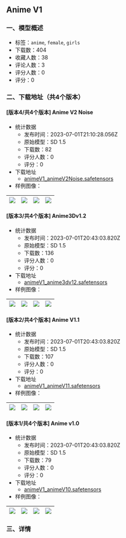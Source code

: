 ## Anime V1
### 一、模型概述

- 标签：`anime`, `female`, `girls`
- 下载数：404
- 收藏人数：38
- 评论人数：3
- 评分人数：0
- 评分：0

### 二、下载地址（共4个版本）

#### [版本4/共4个版本] Anime V2 Noise

- 统计数据
  - 发布时间：2023-07-01T21:10:28.056Z
  - 原始模型：SD 1.5
  - 下载数：82
  - 评分人数：0
  - 评分：0
- 下载地址
  - [animeV1_animeV2Noise.safetensors](https://civitai.com/api/download/models/108206)
- 样例图像：

| <img src="https://image.civitai.com/xG1nkqKTMzGDvpLrqFT7WA/71ad965c-5444-44a2-9e8d-1d995fe99c9a/width=450/1362788.jpeg" /> | <img src="https://image.civitai.com/xG1nkqKTMzGDvpLrqFT7WA/6ba8b609-529a-4a8a-90aa-f62d9ddf03bc/width=450/1362735.jpeg" /> | <img src="https://image.civitai.com/xG1nkqKTMzGDvpLrqFT7WA/4c663824-cb68-4680-810f-67f03ca5e2a3/width=450/1362765.jpeg" /> | <img src="https://image.civitai.com/xG1nkqKTMzGDvpLrqFT7WA/a5172964-0753-4e3c-80eb-6b2da36f707f/width=450/1362722.jpeg" /> |
| ---- | ---- | ---- | ---- |

#### [版本3/共4个版本] Anime3Dv1.2

- 统计数据
  - 发布时间：2023-07-01T20:43:03.820Z
  - 原始模型：SD 1.5
  - 下载数：136
  - 评分人数：0
  - 评分：0
- 下载地址
  - [animeV1_anime3dv12.safetensors](https://civitai.com/api/download/models/105209)
- 样例图像：

| <img src="https://image.civitai.com/xG1nkqKTMzGDvpLrqFT7WA/bc34fe84-5e37-4a30-8be5-0fa263af3057/width=450/1308738.jpeg" /> | <img src="https://image.civitai.com/xG1nkqKTMzGDvpLrqFT7WA/bdaf126f-a7b6-49ce-8d70-d0836a4d0e61/width=450/1308733.jpeg" /> | <img src="https://image.civitai.com/xG1nkqKTMzGDvpLrqFT7WA/05eb4031-abce-4bac-ad2f-1ea30d067171/width=450/1308745.jpeg" /> | <img src="https://image.civitai.com/xG1nkqKTMzGDvpLrqFT7WA/be7ee9db-dd48-4cc0-895d-85ca844fbbc2/width=450/1308742.jpeg" /> |
| ---- | ---- | ---- | ---- |

#### [版本2/共4个版本] Anime V1.1

- 统计数据
  - 发布时间：2023-07-01T20:43:03.820Z
  - 原始模型：SD 1.5
  - 下载数：107
  - 评分人数：0
  - 评分：0
- 下载地址
  - [animeV1_animeV11.safetensors](https://civitai.com/api/download/models/104896)
- 样例图像：

| <img src="https://image.civitai.com/xG1nkqKTMzGDvpLrqFT7WA/fa679f7a-834c-424a-8c51-91b73b5e5431/width=450/1303805.jpeg" /> | <img src="https://image.civitai.com/xG1nkqKTMzGDvpLrqFT7WA/f8fcaa0b-5073-4f9a-baa3-3398b9673a17/width=450/1303806.jpeg" /> | <img src="https://image.civitai.com/xG1nkqKTMzGDvpLrqFT7WA/70643240-c8a7-46af-bd0e-62b7b9520001/width=450/1303814.jpeg" /> | <img src="https://image.civitai.com/xG1nkqKTMzGDvpLrqFT7WA/6ddfdfab-87a6-4584-bb95-62bb0b6799b1/width=450/1303811.jpeg" /> |
| ---- | ---- | ---- | ---- |

#### [版本1/共4个版本] Anime v1.0

- 统计数据
  - 发布时间：2023-07-01T20:43:03.820Z
  - 原始模型：SD 1.5
  - 下载数：79
  - 评分人数：0
  - 评分：0
- 下载地址
  - [animeV1_animeV10.safetensors](https://civitai.com/api/download/models/104877)
- 样例图像：

| <img src="https://image.civitai.com/xG1nkqKTMzGDvpLrqFT7WA/96eaa439-4e2b-4b00-8217-ce3b37a9e3fc/width=450/1303429.jpeg" /> | <img src="https://image.civitai.com/xG1nkqKTMzGDvpLrqFT7WA/661c499c-d27b-4768-8b93-fe5b74cc0174/width=450/1303436.jpeg" /> | <img src="https://image.civitai.com/xG1nkqKTMzGDvpLrqFT7WA/0cefcdd3-2082-46ac-a2c7-aeaadd5527e7/width=450/1303439.jpeg" /> | <img src="https://image.civitai.com/xG1nkqKTMzGDvpLrqFT7WA/16b4043d-97b2-4bf3-ac93-9e79070d99f2/width=450/1303441.jpeg" /> |
| ---- | ---- | ---- | ---- |


### 三、详情
<p></p><p></p>